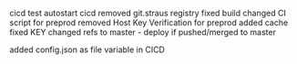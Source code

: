 cicd
test autostart cicd
removed git.straus registry
fixed build
changed CI script for preprod
removed Host Key Verification for preprod
added cache
fixed KEY
changed refs to master - deploy if pushed/merged to master

added config.json as file variable in CICD
